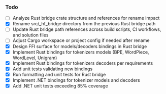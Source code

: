 ### Todo
- [ ] Analyze Rust bridge crate structure and references for rename impact
- [x] Rename src/_hf_bridge directory from the previous Rust bridge path
- [ ] Update Rust bridge path references across build scripts, CI workflows, and solution files
- [ ] Adjust Cargo workspace or project config if needed after rename
- [x] Design FFI surface for models/decoders bindings in Rust bridge
- [x] Implement Rust bindings for tokenizers models (BPE, WordPiece, WordLevel, Unigram)
- [x] Implement Rust bindings for tokenizers decoders per requirements
- [x] Add unit tests validating new bindings
- [x] Run formatting and unit tests for Rust bridge
- [x] Implement .NET bindings for tokenizer models and decoders
- [x] Add .NET unit tests exceeding 85% coverage